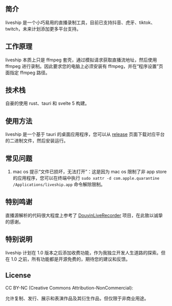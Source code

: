 ## 简介

liveship 是一个小巧易用的直播录制工具，目前已支持抖音、虎牙、tiktok、twitch，未来计划添加更多平台支持。

## 工作原理

liveship 本质上只是 ffmpeg 套壳，通过模拟请求获取直播流地址，然后使用 ffmpeg 进行录制。因此要求您的电脑上必须安装有 ffmpeg，并在“程序设置”页面指定 ffmpeg 路径。

## 技术栈

自豪的使用 rust、tauri 和 svelte 5 构建。

## 使用方法

liveship 是一个基于 tauri 的桌面应用程序，您可以从 [release](https://github.com/jlvihv/liveship/releases/) 页面下载对应平台的二进制文件，然后安装运行。

## 常见问题

1. mac os 提示“文件已损坏，无法打开”：这是因为 mac os 限制了非 app store 的应用程序，您可以在终端中执行 `sudo xattr -d com.apple.quarantine /Applications/liveship.app` 命令解除限制。

## 特别鸣谢

直播源解析的代码很大程度上参考了 [DouyinLiveRecorder](https://github.com/ihmily/DouyinLiveRecorder) 项目，在此致以诚挚的感谢。

## 特别说明

liveship 计划在 1.0 版本之后添加收费功能，作为我独立开发人生道路的探索。但在 1.0 之前，所有功能都是开源免费的，期待您的建议和反馈。

## License

CC BY-NC (Creative Commons Attribution-NonCommercial):

允许复制、发行、展示和表演作品及其衍生作品，但仅限于非商业用途。
